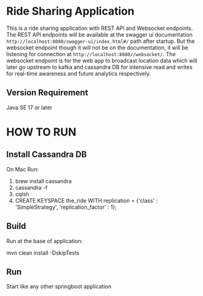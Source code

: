 # Ride Sharing Application

This is a ride sharing application with REST API and Websocket endpoints. The REST API endpoints will be available at the swagger ui documentation `http://localhost:8080/swagger-ui/index.html#/` path after startup. But the websocket endpoint though it will not be on the documentation, it will be listening for connection at `http://localhost:8080//websocket/`. The websocket endpoint is for the web app to broadcast location data which will later go upstream to kafka and cassandra DB for intensive read and writes for real-time awareness and future analytics respectively.

## Version Requirement
Java SE 17 or later

# HOW TO RUN


## Install Cassandra  DB
On Mac Run:

1) brew install cassandra
2) cassandra -f
3) cqlsh
4) CREATE KEYSPACE the_ride WITH replication = {'class' : 'SimpleStrategy', 'replication_factor' : 1};

## Build

Run at the base of application:

mvn clean install -DskipTests

## Run

Start like any other springboot application



